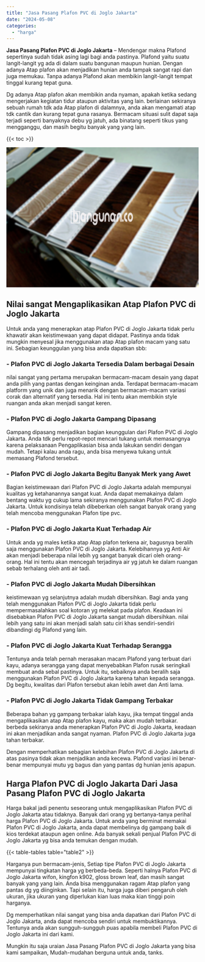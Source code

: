 ```yaml
---
title: "Jasa Pasang Plafon PVC di Joglo Jakarta"
date: "2024-05-08"
categories: 
  - "harga"
---
```


**Jasa Pasang Plafon PVC di Joglo Jakarta** – Mendengar makna Plafond sepertinya sudah tidak asing lagi bagi anda pastinya. Plafond yaitu suatu langit-langit yg ada di dalam suatu bangunan maupun hunian. Dengan adanya Atap plafon akan menjadikan hunian anda tampak sangat rapi dan juga memukau. Tanpa adanya Plafond akan membikin langit-langit tempat tinggal kurang tepat guna.

Dg adanya Atap plafon akan membikin anda nyaman, apakah ketika sedang mengerjakan kegiatan tidur ataupun aktivitas yang lain. berlainan sekiranya sebuah rumah tdk ada Atap plafon di dalamnya, anda akan mengamati atap tdk cantik dan kurang tepat guna rasanya. Bermacam situasi sulit dapat saja terjadi seperti banyaknya debu yg jatuh, ada binatang seperti tikus yang mengganggu, dan masih begitu banyak yang yang lain.

{{< toc >}}

![Jasa Pasang Plafon PVC di Joglo Jakarta](/images/flafond-pvc-murah17.png)

## Nilai sangat Mengaplikasikan Atap Plafon PVC di Joglo Jakarta

Untuk anda yang menerapkan atap Plafon PVC di Joglo Jakarta tidak perlu khawatir akan keistimewaan yang dapat didapat. Pastinya anda tidak mungkin menyesal jika menggunakan atap Atap plafon macam yang satu ini. Sebagian keunggulan yang bisa anda dapatkan sbb:

### \- Plafon PVC di Joglo Jakarta Tersedia Dalam berbagai Desain

nilai sangat yang pertama merupakan bermacam-macam desain yang dapat anda pilih yang pantas dengan keinginan anda. Terdapat bermacam-macam platform yang unik dan juga menarik dengan bermacam-macam variasi corak dan alternatif yang tersedia. Hal ini tentu akan membikin style ruangan anda akan menjadi sangat keren.

### \- Plafon PVC di Joglo Jakarta Gampang Dipasang

Gampang dipasang menjadikan bagian keunggulan dari Plafon PVC di Joglo Jakarta. Anda tdk perlu repot-repot mencari tukang untuk memasangnya karena pelaksanaan Pengaplikasian bisa anda lakukan sendiri dengan mudah. Tetapi kalau anda ragu, anda bisa menyewa tukang untuk memasang Plafond tersebut.

### \- Plafon PVC di Joglo Jakarta Begitu Banyak Merk yang Awet

Bagian keistimewaan dari Plafon PVC di Joglo Jakarta adalah mempunyai kualitas yg ketahanannya sangat kuat. Anda dapat memakainya dalam bentang waktu yg cukup lama sekiranya menggunakan Plafon PVC di Joglo Jakarta. Untuk kondisinya telah dibeberkan oleh sangat banyak orang yang telah mencoba menggunakan Plafon tipe pvc.

### \- Plafon PVC di Joglo Jakarta Kuat Terhadap Air

Untuk anda yg males ketika atap Atap plafon terkena air, bagusnya beralih saja menggunakan Plafon PVC di Joglo Jakarta. Kelebihannya yg Anti Air akan menjadi beberapa nilai lebih yg sangat banyak dicari oleh orang-orang. Hal ini tentu akan mencegah terjadinya air yg jatuh ke dalam ruangan sebab terhalang oleh anti air tadi.

### \- Plafon PVC di Joglo Jakarta Mudah Dibersihkan

keistimewaan yg selanjutnya adalah mudah dibersihkan. Bagi anda yang telah menggunakan Plafon PVC di Joglo Jakarta tidak perlu mempermasalahkan soal kotoran yg melekat pada plafon. Keadaan ini disebabkan Plafon PVC di Joglo Jakarta sangat mudah dibersihkan. nilai lebih yang satu ini akan menjadi salah satu ciri khas sendiri-sendiri dibandingi dg Plafond yang lain.

### \- Plafon PVC di Joglo Jakarta Kuat Terhadap Serangga

Tentunya anda telah pernah merasakan macam Plafond yang terbuat dari kayu, adanya serangga yang dapat menyebabkan Plafon rusak seringkali membuat anda sebal pastinya. Untuk itu, sebaiknya anda beralih saja menggunakan Plafon PVC di Joglo Jakarta karena tahan kepada serangga. Dg begitu, kwalitas dari Plafon tersebut akan lebih awet dan Anti lama.

### \- Plafon PVC di Joglo Jakarta Tidak Gampang Terbakar

Beberapa bahan yg gampang terbakar ialah kayu, jika tempat tinggal anda mengaplikasikan atap Atap plafon kayu, maka akan mudah terbakar. berbeda sekiranya anda menerapkan Plafon PVC di Joglo Jakarta, keadaan ini akan menjadikan anda sangat nyaman. Plafon PVC di Joglo Jakarta juga tahan terbakar.

Dengan memperhatikan sebagian kelebihan Plafon PVC di Joglo Jakarta di atas pasinya tidak akan menjadikan anda kecewa. Plafond variasi ini benar-benar mempunyai mutu yg bagus dan yang pantas dg hunian jenis apapun.

## Harga Plafon PVC di Joglo Jakarta Dari Jasa Pasang Plafon PVC di Joglo Jakarta

Harga bakal jadi penentu seseorang untuk mengaplikasikan Plafon PVC di Joglo Jakarta atau tidaknya. Banyak dari orang yg bertanya-tanya perihal harga Plafon PVC di Joglo Jakarta. Untuk anda yang berminat memakai Plafon PVC di Joglo Jakarta, anda dapat membelinya dg gampang baik di kios terdekat ataupun agen online. Ada banyak sekali penjual Plafon PVC di Joglo Jakarta yg bisa anda temukan dengan mudah.

{{< table-tables table="table2" >}}

Harganya pun bermacam-jenis, Setiap tipe Plafon PVC di Joglo Jakarta mempunyai tingkatan harga yg berbeda-beda. Seperti halnya Plafon PVC di Joglo Jakarta wifon, kingfon k902, gloss brown leaf, dan masih sangat banyak yang yang lain. Anda bisa menggunakan ragam Atap plafon yang pantas dg yg diinginkan. Tapi selain itu, harga juga diberi pengaruh oleh ukuran, jika ukuran yang diperlukan kian luas maka kian tinggi poin harganya.

Dg memperhatikan nilai sangat yang bisa anda dapatkan dari Plafon PVC di Joglo Jakarta, anda dapat mencoba sendiri untuk membuktikannya. Tentunya anda akan sungguh-sungguh puas apabila membeli Plafon PVC di Joglo Jakarta ini dari kami.

Mungkin itu saja uraian Jasa Pasang Plafon PVC di Joglo Jakarta yang bisa kami sampaikan, Mudah-mudahan berguna untuk anda, tanks.
